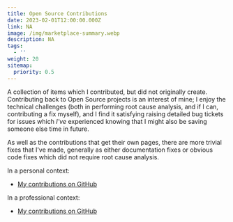 ```yaml
---
title: Open Source Contributions
date: 2023-02-01T12:00:00.000Z
link: NA
image: /img/marketplace-summary.webp
description: NA
tags:
  - ''
weight: 20
sitemap:
  priority: 0.5
---
```

<!--

This page represents the landing page for "contributions" section. It is also shown under the homepage header for "contributions". It should be therefore relatively short and sweet.

-->

A collection of items which I contributed, but did not originally create. Contributing back to Open Source projects is an interest of mine; I enjoy the technical challenges (both in performing root cause analysis, and if I can, contributing a fix myself), and I find it satisfying raising detailed bug tickets for issues which _I've_ experienced knowing that I might also be saving someone else time in future.

As well as the contributions that get their own pages, there are more trivial fixes that I've made, generally as either documentation fixes or obvious code fixes which did not require root cause analysis.

In a personal context:
- [My contributions on GitHub](https://github.com/pulls?q=is%3Apr+author%3Ag-a-c)

In a professional context:
- [My contributions on GitHub](https://github.com/pulls?q=is%3Apr+author%3Agchappel)

